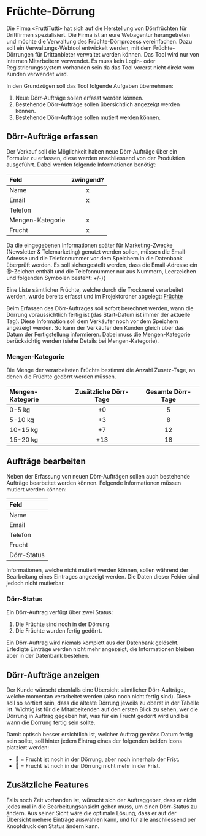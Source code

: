 # Früchte-Dörrung

Die Firma «FruttiTutti» hat sich auf die Herstellung von Dörrfrüchten für Drittfirmen spezialisiert. Die Firma ist an eure Webagentur herangetreten und möchte die Verwaltung des Früchte-Dörrprozess vereinfachen. Dazu soll ein Verwaltungs-Webtool entwickelt werden, mit dem Früchte-Dörrungen für Drittanbieter verwaltet werden können. Das Tool wird nur von internen Mitarbeitern verwendet. Es muss kein Login- oder Registrierungssystem vorhanden sein da das Tool vorerst nicht direkt vom Kunden verwendet wird.

In den Grundzügen soll das Tool folgende Aufgaben übernehmen:

1. Neue Dörr-Aufträge sollen erfasst werden können.
2. Bestehende Dörr-Aufträge sollen übersichtlich angezeigt werden können.
3. Bestehende Dörr-Aufträge sollen mutiert werden können.

## Dörr-Aufträge erfassen

Der Verkauf soll die Möglichkeit haben neue Dörr-Aufträge über ein Formular zu erfassen, diese werden anschliessend von der Produktion ausgeführt. Dabei werden folgende Informationen benötigt:

| Feld | zwingend? |
| :--- | :---: |
| Name | x |
| Email | x |
| Telefon |  |
| Mengen-Kategorie | x |
| Frucht | x |

Da die eingegebenen Informationen später für Marketing-Zwecke \(Newsletter & Telemarketing\) genutzt werden sollen, müssen die Email-Adresse und die Telefonnummer vor dem Speichern in die Datenbank überprüft werden. Es soll sichergestellt werden, dass die Email-Adresse ein @-Zeichen enthält und die Telefonnummer nur aus Nummern, Leerzeichen und folgenden Symbolen besteht: +/-\)\(

Eine Liste sämtlicher Früchte, welche durch die Trocknerei verarbeitet werden, wurde bereits erfasst und im Projektordner abgelegt: [Früchte](https://github.com/IctBerufsbildungZentralschweiz/modul-307/tree/a7ffb3b379a75c7c306b125e512297895b0f829d/Tag%203-5%20Projektarbeit/Projekte/06%20Früchte-Dörrung/src/README.md)

Beim Erfassen des Dörr-Auftrages soll sofort berechnet werden, wann die Dörrung voraussichtlich fertig ist \(das Start-Datum ist immer der aktuelle Tag\). Diese Information soll dem Verkäufer noch vor dem Speichern angezeigt werden. So kann der Verkäufer den Kunden gleich über das Datum der Fertigstellung informieren. Dabei muss die Mengen-Kategorie berücksichtig werden \(siehe Details bei Mengen-Kategorie\).

### Mengen-Kategorie

Die Menge der verarbeiteten Früchte bestimmt die Anzahl Zusatz-Tage, an denen die Früchte gedörrt werden müssen.

| Mengen-Kategorie | Zusätzliche Dörr-Tage | Gesamte Dörr-Tage |
| :--- | :---: | :---: |
| 0-5 kg | +0 | 5 |
| 5-10 kg | +3 | 8 |
| 10-15 kg | +7 | 12 |
| 15-20 kg | +13 | 18 |

## Aufträge bearbeiten

Neben der Erfassung von neuen Dörr-Aufträgen sollen auch bestehende Aufträge bearbeitet werden können. Folgende Informationen müssen mutiert werden können:

| Feld |
| :--- |
| Name |
| Email |
| Telefon |
| Frucht |
| Dörr-Status |

Informationen, welche nicht mutiert werden können, sollen während der Bearbeitung eines Eintrages angezeigt werden. Die Daten dieser Felder sind jedoch nicht mutierbar.

### Dörr-Status

Ein Dörr-Auftrag verfügt über zwei Status:

1. Die Früchte sind noch in der Dörrung.
2. Die Früchte wurden fertig gedörrt.

Ein Dörr-Auftrag wird niemals komplett aus der Datenbank gelöscht. Erledigte Einträge werden nicht mehr angezeigt, die Informationen bleiben aber in der Datenbank bestehen.

## Dörr-Aufträge anzeigen

Der Kunde wünscht ebenfalls eine Übersicht sämtlicher Dörr-Aufträge, welche momentan verarbeitet werden \(also noch nicht fertig sind\). Diese soll so sortiert sein, dass die älteste Dörrung jeweils zu oberst in der Tabelle ist. Wichtig ist für die Mitarbeitenden auf den ersten Blick zu sehen, wer die Dörrung in Auftrag gegeben hat, was für ein Frucht gedörrt wird und bis wann die Dörrung fertig sein sollte.

Damit optisch besser ersichtlich ist, welcher Auftrag gemäss Datum fertig sein sollte, soll hinter jedem Eintrag eines der folgenden beiden Icons platziert werden:

* 🍎 = Frucht ist noch in der Dörrung, aber noch innerhalb der Frist.
* 🥔 = Frucht ist noch in der Dörrung nicht mehr in der Frist.

## Zusätzliche Features

Falls noch Zeit vorhanden ist, wünscht sich der Auftraggeber, dass er nicht jedes mal in die Bearbeitungsansicht gehen muss, um einen Dörr-Status zu ändern. Aus seiner Sicht wäre die optimale Lösung, dass er auf der Übersicht mehere Einträge auswählen kann, und für alle anschliessend per Knopfdruck den Status ändern kann.


